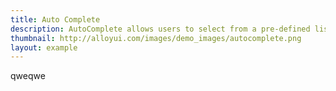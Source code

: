 ```yaml
---
title: Auto Complete
description: AutoComplete allows users to select from a pre-defined list
thumbnail: http://alloyui.com/images/demo_images/autocomplete.png
layout: example
---
```


qweqwe
